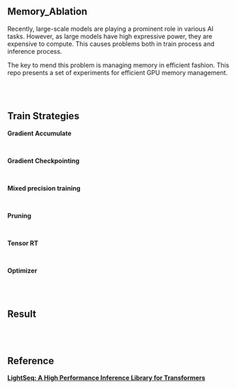 ## Memory_Ablation

Recently, large-scale models are playing a prominent role in various AI tasks. However, as large models have high expressive power, they are expensive to compute. This causes problems both in train process and inference process.

The key to mend this problem is managing memory in efficient fashion. 
This repo presents a set of experiments for efficient GPU memory management.


<br>
<br>

## Train Strategies

**Gradient Accumulate**

<br>

**Gradient Checkpointing**

<br>

**Mixed precision training**

<br>

**Pruning**

<br>

**Tensor RT**

<br>

**Optimizer**

<br>
<br>

## Result

<br>
<br>

## Reference
**[LightSeq: A High Performance Inference Library for Transformers](https://arxiv.org/pdf/2010.13887.pdf)**
